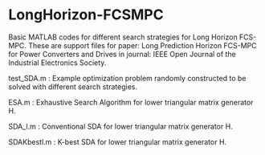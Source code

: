 # LongHorizon-FCSMPC
Basic MATLAB codes for different search strategies for Long Horizon FCS-MPC.
These are support files for paper: Long Prediction Horizon FCS-MPC for Power Converters and Drives 
in journal: IEEE Open Journal of the Industrial Electronics Society.


test_SDA.m  : Example optimization problem randomly constructed to be solved with different search strategies.

ESA.m       : Exhaustive Search Algorithm for lower triangular matrix generator H.

SDA_l.m     : Conventional SDA for lower triangular matrix generator H.

SDAKbestl.m : K-best SDA for lower triangular matrix generator H.
